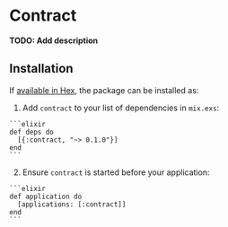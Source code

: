 # Contract

**TODO: Add description**

## Installation

If [available in Hex](https://hex.pm/docs/publish), the package can be installed as:

  1. Add `contract` to your list of dependencies in `mix.exs`:

    ```elixir
    def deps do
      [{:contract, "~> 0.1.0"}]
    end
    ```

  2. Ensure `contract` is started before your application:

    ```elixir
    def application do
      [applications: [:contract]]
    end
    ```

